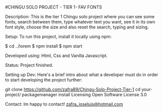 #CHINGU SOLO PROJECT - TIER 1- FAV FONTS

Description:
This is the tier 1 Chingu solo project where you can see some fonts, search between them, type whatever text you want, see it in its own font style, choose the size and also reset the search, typing and sizing.


Setup:
To run this project, install it locally using npm:

$ cd ../lorem
$ npm install
$ npm start



Developed using:
Html, Css and Vanilla Javascript.

Status:
Project finished.

Setting up Dev:
Here's a brief intro about what a developer must do in order to start developing the project further:

git clone https://github.com/zafra89/Chingu-Solo-Project-Tier-1
cd your-project/
packagemanager install
Licensing
Open Software License 3.0

Contact:
Im happy to contact! zafra_joseluis@hotmail.com
